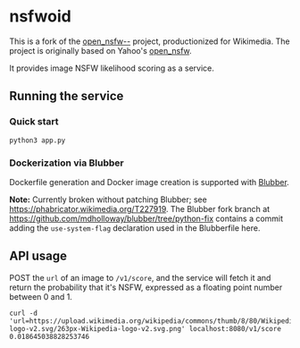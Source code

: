 # nsfwoid

This is a fork of the [open_nsfw--][] project, productionized for Wikimedia. The project is originally based on Yahoo's [open_nsfw][].

It provides image NSFW likelihood scoring as a service.

## Running the service

### Quick start
```
python3 app.py
```

### Dockerization via Blubber

Dockerfile generation and Docker image creation is supported with [Blubber].

**Note:** Currently broken without patching Blubber; see https://phabricator.wikimedia.org/T227919. The Blubber fork branch at https://github.com/mdholloway/blubber/tree/python-fix contains a commit adding the `use-system-flag` declaration used in the Blubberfile here.

## API usage

POST the `url` of an image to `/v1/score`, and the service will fetch it and return the probability that it's NSFW, expressed as a floating point number between 0 and 1.

``` shell
curl -d 'url=https://upload.wikimedia.org/wikipedia/commons/thumb/8/80/Wikipedia-logo-v2.svg/263px-Wikipedia-logo-v2.svg.png' localhost:8080/v1/score
0.018645038828253746
```

[open_nsfw--]: https://github.com/rahiel/open_nsfw--
[open_nsfw]: https://github.com/yahoo/open_nsfw
[docker]: https://docs.docker.com/engine/installation/
[dpkg]: https://packages.debian.org/sid/docker.io
[Blubber]: https://wikitech.wikimedia.org/wiki/Blubber
[User Guide]: https://wikitech.wikimedia.org/wiki/Blubber/User_Guide
